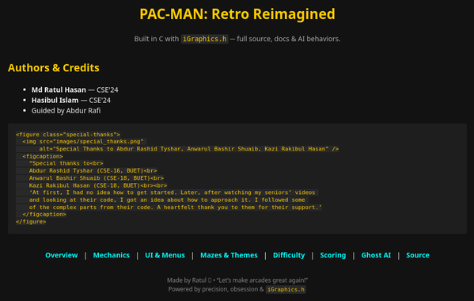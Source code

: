 <!DOCTYPE html>
<html lang="en">
<head>
  <meta charset="UTF-8" />
  <meta name="viewport" content="width=device-width, initial-scale=1.0"/>
  <title>PAC-MAN: Retro Reimagined — Full Source & Docs</title>
  <style>
    body {
      background: #121212;
      color: #f0f0f0;
      font-family: 'Segoe UI', sans-serif;
      margin: 0 auto;
      max-width: 980px;
      padding: 1rem;
      line-height: 1.5;
    }
    h1, h2, h3 {
      color: #ffcc00;
      margin-top: 1.5rem;
    }
    h1 { text-align: center; }
    nav {
      text-align: center;
      margin: 1rem 0;
    }
    nav a {
      color: #00ffff;
      text-decoration: none;
      margin: 0 .5rem;
      font-weight: bold;
    }
    nav a:hover { text-decoration: underline; }
    section { margin-bottom: 2rem; }
    table {
      width: 100%;
      border-collapse: collapse;
      margin: 1rem 0;
      background: #1e1e1e;
    }
    th, td {
      border: 1px solid #444;
      padding: .5rem;
    }
    th {
      background: #2a2a2a;
      color: #00ffff;
    }
    tr:nth-child(even) { background: #202020; }
    ul, ol {
      margin: .5rem 0 1rem 1.5rem;
    }
    code {
      background: #292929;
      color: #ffcc00;
      padding: 2px 4px;
      border-radius: 3px;
      font-size: .95em;
    }
    pre {
      background: #1e1e1e;
      padding: 1rem;
      overflow-x: auto;
      border-radius: 4px;
      line-height: 1.3;
      font-size: .85em;
    }
    details {
      margin: 1rem 0;
      background: #181818;
      border: 1px solid #333;
      border-radius: 4px;
      padding: .5rem;
    }
    summary {
      cursor: pointer;
      font-weight: bold;
      color: #00ffff;
    }
    figure.special-thanks {
      margin: 1rem 0;
      padding: .75rem;
      background: #1f1f1f;
      border: 1px solid #333;
      border-radius: 6px;
      text-align: center;
    }
    figure.special-thanks img {
      max-width: 100%;
      height: auto;
      border-radius: 4px;
    }
    figure.special-thanks figcaption {
      margin-top: .5rem;
      font-size: .9em;
      color: #ccc;
      font-style: italic;
    }
    footer {
      text-align: center;
      font-size: .85em;
      color: #888;
      margin: 2rem 0;
    }
  </style>
</head>
<body>

  <h1>PAC-MAN: Retro Reimagined</h1>
  <p style="text-align:center; color:#aaa; margin-bottom:2rem;">
    Built in C with <code>iGraphics.h</code> ─ full source, docs & AI behaviors.
  </p>

  <section id="authors">
    <h2>Authors & Credits</h2>
    <ul>
      <li><strong>Md Ratul Hasan</strong> — CSE'24</li>
      <li><strong>Hasibul Islam</strong> — CSE'24</li>
      <li>Guided by Abdur Rafi</li>
    </ul>

    <figure class="special-thanks">
      <img src="images/special_thanks.png" 
           alt="Special Thanks to Abdur Rashid Tyshar, Anwarul Bashir Shuaib, Kazi Rakibul Hasan" />
      <figcaption>
        “Special thanks to<br>
        Abdur Rashid Tyshar (CSE-16, BUET)<br>
        Anwarul Bashir Shuaib (CSE-18, BUET)<br>
        Kazi Rakibul Hasan (CSE-18, BUET)<br><br>
        ‘At first, I had no idea how to get started. Later, after watching my seniors’ videos 
        and looking at their code, I got an idea about how to approach it. I followed some 
        of the complex parts from their code. A heartfelt thank you to them for their support.’
      </figcaption>
    </figure>
  </section>

  <nav>
    <a href="#overview">Overview</a> |
    <a href="#mechanics">Mechanics</a> |
    <a href="#ui">UI & Menus</a> |
    <a href="#mazes">Mazes & Themes</a> |
    <a href="#difficulty">Difficulty</a> |
    <a href="#scoring">Scoring</a> |
    <a href="#ghosts">Ghost AI</a> |
    <a href="#code">Source</a>
  </nav>

  <!-- Additional sections (Overview, Mechanics, UI & Menus, etc.) go here -->

  <footer>
    Made by Ratul 🎯 • “Let’s make arcades great again!”<br/>
    Powered by precision, obsession &amp; <code>iGraphics.h</code>
  </footer>

</body>
</html>
